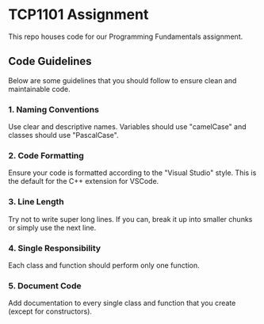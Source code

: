 # TCP1101 Assignment
This repo houses code for our Programming Fundamentals assignment.

## Code Guidelines
Below are some guidelines that you should follow to ensure clean and maintainable code.

### 1. Naming Conventions
Use clear and descriptive names. Variables should use "camelCase" and classes should use "PascalCase".

### 2. Code Formatting
Ensure your code is formatted according to the "Visual Studio" style. This is the default for the C++ extension for VSCode.

### 3. Line Length
Try not to write super long lines. If you can, break it up into smaller chunks or simply use the next line.

### 4. Single Responsibility
Each class and function should perform only one function.

### 5. Document Code
Add documentation to every single class and function that you create (except for constructors).
